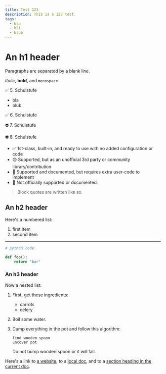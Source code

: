 ```yaml
---
title: Test 123
description: This is a 123 test.
tags:
  - bla
  - bli
  - blub
---
```


# An h1 header

Paragraphs are separated by a blank line.

_Italic_, **bold**, and `monospace`

✅ 5. Schulstufe

- bla
- blub

✅ 6. Schulstufe

⛔ 7. Schulstufe

⛔ 8. Schulstufe

- ✅ 1st-class, built-in, and ready to use with no added configuration or code
- 🟡 Supported, but as an unofficial 3rd party or community library/contribution
- 🔶 Supported and documented, but requires extra user-code to implement
- 🛑 Not officially supported or documented.

> Block quotes are written like so.

## An h2 header

Here's a numbered list:

1.  first item
2.  second item

---

```python
# python code

def foo():
    return "bar"
```

### An h3 header

Now a nested list:

1.  First, get these ingredients:

    - carrots
    - celery

2.  Boil some water.

3.  Dump everything in the pot and follow
    this algorithm:

        find wooden spoon
        uncover pot

    Do not bump wooden spoon or it will fall.

Here's a link to [a website](http://foo.bar), to a [local
doc](local-doc.html), and to a [section heading in the current
doc](#an-h2-header).
